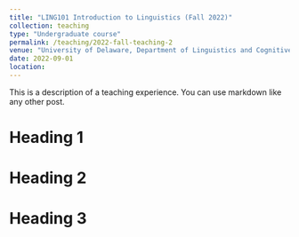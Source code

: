 ```yaml
---
title: "LING101 Introduction to Linguistics (Fall 2022)"
collection: teaching
type: "Undergraduate course"
permalink: /teaching/2022-fall-teaching-2
venue: "University of Delaware, Department of Linguistics and Cognitive Science"
date: 2022-09-01
location: 
---
```


This is a description of a teaching experience. You can use markdown like any other post.

Heading 1
======

Heading 2
======

Heading 3
======
